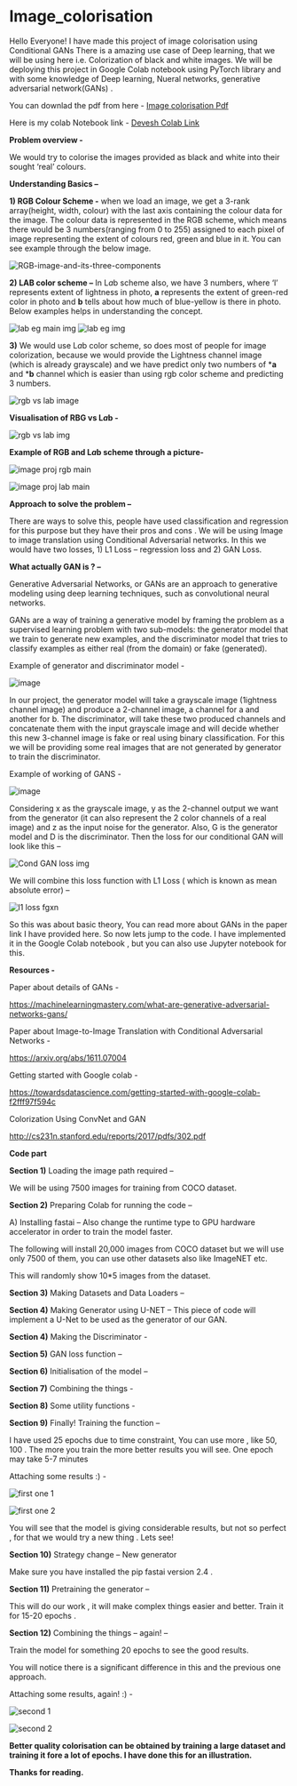 # Image_colorisation
Hello Everyone! I have made this project of image colorisation using Conditional GANs
There is a amazing use case of Deep learning, that we will be using here i.e. Colorization of black and white images.  We will be deploying this project in Google Colab notebook using PyTorch library and with some knowledge of Deep learning, Nueral networks, generative adversarial network(GANs) .


You can downlad the pdf from here - [Image colorisation Pdf](https://drive.google.com/file/d/1nF-B1mYtvf-ba00Aydewcu6EXT0rsIG7/view?usp=sharing)

Here is my colab Notebook link - [Devesh Colab Link](https://colab.research.google.com/drive/1Bm1mZEZKC6TOizxWie6uhxYros-Vj9L3?authuser=1#scrollTo=XwZs6-Gu_ZWF)


**Problem overview -**

We would try to colorise the images provided as black and white into their sought ‘real’ colours. 



**Understanding Basics –** 

**1)	RGB Colour Scheme -** when we load an image, we get a 3-rank array(height, width, colour) with the last axis containing the colour data for the image. The colour data is represented in the RGB scheme, which means there would be 3 numbers(ranging from 0 to 255) assigned to each pixel of image representing the extent of colours red, green and blue in it. You can see example through the below image. 


![RGB-image-and-its-three-components](https://user-images.githubusercontent.com/77203935/176382601-8e47ef1c-8897-4b39-bcb5-9f77a092af09.png)



**2)	LAB color scheme –** In L*a*b scheme also, we have 3 numbers, where ‘l’ represents extent of lightness in photo, **a** represents the extent of green-red color in photo and **b** tells about how much of blue-yellow is there in photo. Below examples helps in understanding the concept.


![lab eg main img](https://user-images.githubusercontent.com/77203935/176383422-8fbb19d9-8b1a-4610-a5cb-d23ffe7e187c.jpg)
![lab eg img](https://user-images.githubusercontent.com/77203935/176383454-1dd744e3-8ad9-4222-ab97-a7ad3c581e36.jpg)



**3)**	We would use L*a*b color scheme, so does most of people for image colorization, because we would provide the Lightness channel image (which is already grayscale) and we have predict only two numbers of ***a** and ***b** channel which is easier than using rgb color scheme and predicting 3 numbers.


![rgb vs lab image](https://user-images.githubusercontent.com/77203935/176385057-3522fc85-d623-4ee6-a879-a46c8f5a1354.png)



**Visualisation of RBG vs L*a*b -**


![rgb vs lab img](https://user-images.githubusercontent.com/77203935/176385089-29ac40ea-9906-4dee-8632-5d09523a03fa.jpg)




**Example of RGB and L*a*b scheme through a picture-**

![image proj rgb main](https://user-images.githubusercontent.com/77203935/176385666-77f9dd3f-7870-4293-9e7a-364c27fe5087.jpeg)


![image proj lab main](https://user-images.githubusercontent.com/77203935/176385148-1aedff41-90db-48a2-9503-2c2e066705f9.jpeg)




**Approach to solve the problem –**

There are ways to solve this, people have used classification and regression for this purpose but they have their pros and cons . We will be using Image to image translation using Conditional Adversarial networks. In this we would have two losses, 1) L1 Loss – regression loss and 2) GAN Loss. 



**What actually GAN is ? –**

Generative Adversarial Networks, or GANs are an approach to generative modeling using deep learning techniques, such as convolutional neural networks.

GANs are a way of training a generative model by framing the problem as a supervised learning problem with two sub-models: the generator model that we train to generate new examples, and the discriminator model that tries to classify examples as either real (from the domain) or fake (generated).

Example of generator and discriminator model -

![image](https://user-images.githubusercontent.com/77203935/176389713-5cfc7e3b-9c71-4107-b880-1b8b51d63c16.png)



In our project, the generator model will take a grayscale image (1ightness channel  image) and produce a 2-channel image, a channel for a and another for b.  The discriminator, will take these two produced channels and concatenate them with the input grayscale image and will decide whether this new 3-channel image is fake or real using binary classification. For this we will be providing some real images that are not generated by generator to train the discriminator. 

Example of working of GANS -


![image](https://user-images.githubusercontent.com/77203935/176389127-26880f54-9232-4e9d-8552-64b6caa56edf.png)


Considering x as the grayscale image,  y as the 2-channel output we want from the generator (it can also represent the 2 color channels of a real image) and z as the input noise for the generator. Also, G is the generator model and D is the discriminator. Then the loss for our conditional GAN will look like this – 

![Cond GAN loss img](https://user-images.githubusercontent.com/77203935/176386580-79d7709e-10a1-4c7c-89b0-ab09474fec5d.png)

We will combine this loss function with L1 Loss ( which is known as mean absolute error) –

![l1 loss fgxn](https://user-images.githubusercontent.com/77203935/176387528-142f0861-0a4e-43e8-aa10-8d2ed6100a95.jpeg)



So  this was about basic theory, You can read more about GANs in the paper link I have provided here. So now lets jump to the code. I have implemented it in the Google Colab notebook , but you can also use Jupyter notebook for this. 


**Resources -**


Paper about details of GANs - 

https://machinelearningmastery.com/what-are-generative-adversarial-networks-gans/

Paper about Image-to-Image Translation with Conditional Adversarial Networks - 

https://arxiv.org/abs/1611.07004

Getting started with Google colab -

https://towardsdatascience.com/getting-started-with-google-colab-f2fff97f594c

Colorization Using ConvNet and GAN

http://cs231n.stanford.edu/reports/2017/pdfs/302.pdf



**Code part**


**Section 1)** Loading the image path required – 

We will be using 7500 images for training from COCO dataset.


**Section 2)** Preparing Colab for running the code –

A)	Installing fastai – Also change the runtime type to GPU hardware accelerator in order to train the model faster. 

The following will install 20,000 images from COCO dataset but we will use only 7500 of them, you can use other datasets also like ImageNET etc. 

This will randomly show 10*5 images from the dataset.


**Section 3)** Making Datasets and Data Loaders – 


**Section 4)** Making Generator using U-NET – 
This piece of code will implement a U-Net to be used as the generator of our GAN.


**Section 4)** Making the Discriminator - 


**Section 5)** GAN loss function – 


**Section 6)** Initialisation of the model – 


**Section 7)** Combining the things - 


**Section 8)** Some utility functions - 


**Section 9)** Finally! Training the function – 

I have used 25 epochs due to time constraint, You can use more , like 50, 100 . The more you train the more better results  you will see. One epoch may take 5-7 minutes 

Attaching some results :) - 


![first one 1](https://user-images.githubusercontent.com/77203935/176417024-e8669a5e-5329-4923-a43c-2c54d8bdfdfc.png)

![first one 2](https://user-images.githubusercontent.com/77203935/176417311-f0f02824-6356-45b6-bd33-bee9a5f52386.png)



You will see that the model is giving considerable results, but not so perfect , for that we would try a new thing . Lets see!


**Section 10)** Strategy change  –  New generator 

Make sure you have installed the pip fastai version 2.4 .


**Section 11)** Pretraining the generator – 

This will do our work , it will make complex things easier and better. 
Train it for 15-20 epochs .


**Section 12)** Combining the things – again! – 

Train the  model for something 20 epochs to see the good results.

You will notice there is a significant difference in this and the previous one approach.

Attaching some results, again! :) - 


![second 1](https://user-images.githubusercontent.com/77203935/176417185-c72b7594-f967-4b50-9749-ad3823005c29.png)

![second 2](https://user-images.githubusercontent.com/77203935/176417231-b68f8e9d-1f33-45cd-ad42-3c919c0324c8.png)



**Better quality colorisation can be obtained by training a large dataset and training it fore a lot of epochs. I have done this for an illustration.**


**Thanks for reading.**

